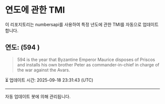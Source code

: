 
# 연도에 관한 TMI

이 리포지토리는 numbersapi를 사용하여 특정 년도에 관한 TMI를 자동으로 업데이트합니다.

## 연도: (594 )
> 594 is the year that Byzantine Emperor Maurice disposes of Priscos and installs his own brother Peter as commander-in-chief in charge of the war against the Avars.

⏳ 업데이트 시간: 2025-09-18 23:31:43 (UTC)

---
자동 업데이트 봇에 의해 관리됩니다.
